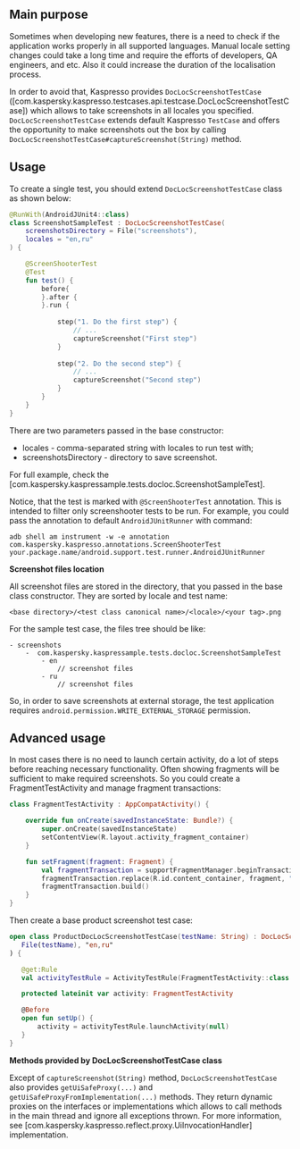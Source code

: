 ## Main purpose

Sometimes when developing new features, there is a need to check if the application works 
properly in all supported languages. Manual locale setting changes could take a long time and 
require the efforts of developers, QA engineers, and etc. Also it could increase the duration of 
the localisation process. 

In order to avoid that, Kaspresso provides ```DocLocScreenshotTestCase``` ([com.kaspersky.kaspresso.testcases.api.testcase.DocLocScreenshotTestCase]) 
which allows to take screenshots in all locales you specified. `DocLocScreenshotTestCase` extends
default Kaspresso `TestCase` and offers the opportunity to make screenshots out the box by 
calling `DocLocScreenshotTestCase#captureScreenshot(String)` method. 
        
## Usage

To create a single test, you should extend `DocLocScreenshotTestCase` class as shown below: 

```kotlin
@RunWith(AndroidJUnit4::class)
class ScreenshotSampleTest : DocLocScreenshotTestCase(
    screenshotsDirectory = File("screenshots"),
    locales = "en,ru"
) {

    @ScreenShooterTest
    @Test
    fun test() {
        before{
        }.after {
        }.run {
            
            step("1. Do the first step") {
                // ...
                captureScreenshot("First step")
            } 
            
            step("2. Do the second step") {
                // ... 
                captureScreenshot("Second step")
            }
        }
    }        
}
```

There are two parameters passed in the base constructor: 
- locales - comma-separated string with locales to run test with;
- screenshotsDirectory - directory to save screenshot.

For full example, check the [com.kaspersky.kaspressample.tests.docloc.ScreenshotSampleTest]. 

Notice, that the test is marked with `@ScreenShooterTest` annotation. This is intended to 
filter only screenshooter tests to be run. For example, you could pass the 
annotation to default `AndroidJUnitRunner` with command: 

```
adb shell am instrument -w -e annotation com.kaspersky.kaspresso.annotations.ScreenShooterTest your.package.name/android.support.test.runner.AndroidJUnitRunner
```

**Screenshot files location**

All screenshot files are stored in the directory, that you passed in the base class constructor. 
They are sorted by locale and test name:  

`<base directory>/<test class canonical name>/<locale>/<your tag>.png`

For the sample test case, the files tree should be like: 

    - screenshots
        -  com.kaspersky.kaspressample.tests.docloc.ScreenshotSampleTest
            - en
                // screenshot files
            - ru
                // screenshot files
                
So, in order to save screenshots at external storage, the test application requires 
`android.permission.WRITE_EXTERNAL_STORAGE` permission. 

## Advanced usage

In most cases there is no need to launch certain activity, do a lot of steps before reaching 
necessary functionality. Often showing fragments will be sufficient to make required screenshots.
 So you could create a FragmentTestActivity and manage fragment transactions: 
 
```kotlin
class FragmentTestActivity : AppCompatActivity() {

    override fun onCreate(savedInstanceState: Bundle?) {
        super.onCreate(savedInstanceState)
        setContentView(R.layout.activity_fragment_container)
    }

    fun setFragment(fragment: Fragment) {
        val fragmentTransaction = supportFragmentManager.beginTransaction()
        fragmentTransaction.replace(R.id.content_container, fragment, "")
        fragmentTransaction.build()
    }
}
```

Then create a base product screenshot test case: 
 
 ```kotlin
open class ProductDocLocScreenshotTestCase(testName: String) : DocLocScreenshotTestCase(
    File(testName), "en,ru"
) {

    @get:Rule
    val activityTestRule = ActivityTestRule(FragmentTestActivity::class.java, true, false)

    protected lateinit var activity: FragmentTestActivity

    @Before
    open fun setUp() {
        activity = activityTestRule.launchActivity(null)
    }
}
```  



**Methods provided by DocLocScreenshotTestCase class**

Except of `captureScreenshot(String)` method, `DocLocScreenshotTestCase` also provides 
`getUiSafeProxy(...)` and `getUiSafeProxyFromImplementation(...)` methods. They return dynamic 
proxies on the interfaces or implementations which allows to call methods in the main thread and 
ignore all exceptions thrown. For more information, see [com.kaspersky.kaspresso.reflect.proxy.UiInvocationHandler] 
implementation. 